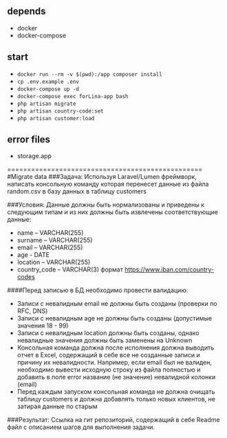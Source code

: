 ## depends
- docker
- docker-compose

## start
- `docker run --rm -v $(pwd):/app composer install`
- `cp .env.example .env`
- `docker-compose up -d` 
- `docker-compose exec forLina-app bash`
- `php artisan migrate`
- `php artisan country-code:set`
- `php artisan customer:load`

## error files

- storage.app

=================================================
#Migrate data
###Задача:
Используя Laravel/Lumen фреймворк, написать консольную команду которая перенесет данные из файла random.csv в базу данных в таблицу customers

###Условия:
Данные должны быть нормализованы и приведены к следующим типам и из них должны быть извлечены соответствующие данные:
- name – VARCHAR(255)
- surname – VARCHAR(255)
- email – VARCHAR(255)
- age - DATE
- location – VARCHAR(255)
- country_code – VARCHAR(3) формат https://www.iban.com/country-codes

####Перед записью в БД необходимо провести валидацию:
- Записи с невалидным email не должны быть созданы (проверки по RFC, DNS)
- Записи с невалидным age не должны быть созданы (допустимые значения 18 - 99)
- Записи с невалидным location должны быть созданы, однако невалидные значения должны быть заменены на Unknown
- Консольная команда должна после исполнения должна выводить отчет в Excel, содержащий в себе все не созданные записи и причину их невалидности. Например, если email был не валиден, необходимо вывести исходную строку из файла полностью и добавить в поле error название (не значение) невалидной колонки (email)
- Перед каждым запуском консольная команда не должна очищать таблицу customers и должна добавлять только новых клиентов, не затирая данные по старым

###Результат:
Ссылка на гит репозиторий, содержащий в себе Readme файл с описанием шагов для выполнения задачи.

